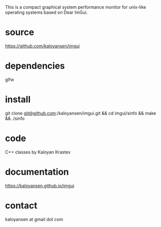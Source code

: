 This is a compact graphical system performance monitor for unix-like operating systems based on Dear ImGui.

source
==
https://github.com/kaloyansen/imgui

dependencies
==
glfw

install
===
git clone git@github.com:/kaloyansen/imgui.git && cd imgui/sinfo && make && ./sinfo

code
====
C++ classes by Kaloyan Krastev

documentation
===
https://kaloyansen.github.io/imgui 

contact
==
kaloyansen at gmail dot com


